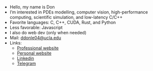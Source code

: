 - Hello, my name is Don
- I’m interested in PDEs modelling, computer vision, high-performance computing, scientific simulation, and low-latency C/C++
- Favorite languages: C, C++, CUDA, Rust, and Python
- Less favorable: Javascript
- I also do web dev (only when needed)
- Mail: ddonle04@ucla.edu
- Links:
  * [Professional website](https://ddonle.com/)
  * [Personal website](https://neumanncondition.com/)
  * [Linkedin](https://www.linkedin.com/in/don-d-le/)
  * [Telegram](https://t.me/doodle_04)


<!---
Continuum3416/Continuum3416 is a ✨ special ✨ repository because its `README.md` (this file) appears on your GitHub profile.
You can click the Preview link to take a look at your changes.
--->
